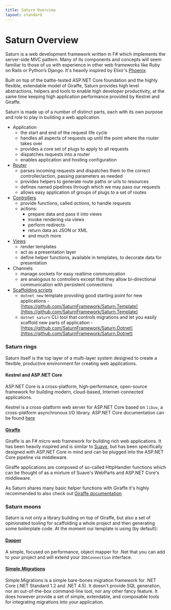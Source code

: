 ```yaml
---
title: Saturn Overview
layout: standard
---
```


# Saturn Overview

Saturn is a web development framework written in F# which implements the server-side MVC pattern. Many of its components and concepts will seem familiar to those of us with experience in other web frameworks like Ruby on Rails or Python’s Django. It's heavily inspired by Elixir's [Phoenix](http://phoenixframework.org/).

Built on top of the battle-tested ASP.NET Core foundation and the highly flexible, extendable model of Giraffe, Saturn provides high level abstractions, helpers and tools to enable high developer productivity, at the same time keeping high application performance provided by Kestrel and Giraffe.

Saturn is made up of a number of distinct parts, each with its own purpose and role to play in building a web application.

 - Application
    - the start and end of the request life cycle
    - handles all aspects of requests up until the point where the router takes over
    - provides a core set of plugs to apply to all requests
    - dispatches requests into a router
    - enables application and hosting configuration
 - [Router](routing.html)
    - parses incoming requests and dispatches them to the correct controller/action, passing parameters as needed
    - provides helpers to generate route paths or urls to resources
    - defines named pipelines through which we may pass our requests
    - allows easy application of groups of plugs to a set of routes
 - [Controllers](controller.html)
    - provide functions, called *actions*, to handle requests
    - actions:
        - prepare data and pass it into views
        - invoke rendering via views
        - perform redirects
        - return data as JSON or XML
        - and much more
 - [Views](view.html)
    - render templates
    - act as a presentation layer
    - define helper functions, available in templates, to decorate data for presentation
 - Channels
    - manage sockets for easy realtime communication
    - are analogous to controllers except that they allow bi-directional communication with persistent connections
 - [Scaffolding scripts](scaffolding.html)
    - `dotnet new` template providing good starting point for new applications - [https://github.com/SaturnFramework/Saturn.Template](https://github.com/SaturnFramework/Saturn.Template)
    - `dotnet saturn` CLI tool that controls migrations and let you easily scaffold new parts of application - [https://github.com/SaturnFramework/Saturn.Dotnet](https://github.com/SaturnFramework/Saturn.Dotnet)


### Saturn rings

Saturn itself is the top layer of a multi-layer system designed to create a flexible, productive environment for creating web applications.

#### Kestrel and ASP.NET Core

ASP.NET Core is a cross-platform, high-performance, open-source framework for building modern, cloud-based, Internet-connected applications. 

Kestrel is a cross-platform web server for ASP.NET Core based on `libuv`, a cross-platform asynchronous I/O library. ASP.NET Core documentation can be found [here](https://docs.microsoft.com/en-us/aspnet/core/introduction-to-aspnet-core)

#### [Giraffe](https://github.com/giraffe-fsharp/Giraffe)

Giraffe is an F# micro web framework for building rich web applications. It has been heavily inspired and is similar to [Suave](https://suave.io), but has been specifically designed with ASP.NET Core in mind and can be plugged into the ASP.NET Core pipeline via middleware. 

Giraffe applications are composed of so-called HttpHandler functions which can be thought of as a mixture of Suave's WebParts and ASP.NET Core's middleware. 

As Saturn shares many basic helper functions with Giraffe it's highly recommended to also check out [Giraffe documentation](https://github.com/giraffe-fsharp/Giraffe/blob/master/DOCUMENTATION.md)

### Saturn moons

Saturn is not only a library building on top of Giraffe, but also a set of opinionated tooling for scaffolding a whole project and then generating some boilerplate code. At the moment our template is using (by default):

#### [Dapper](https://github.com/StackExchange/Dapper)

A simple, focused on performance, object mapper for .Net that you can add to your project and will extend your `IDbConnection` interface.

#### [Simple.Migrations](https://github.com/canton7/Simple.Migrations)

Simple.Migrations is a simple bare-bones migration framework for .NET Core (.NET Standard 1.2 and .NET 4.5). It doesn't provide SQL generation, nor an out-of-the-box command-line tool, nor any other fancy feature. It does however provide a set of simple, extendable, and composable tools for integrating migrations into your application.
